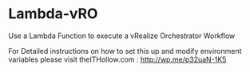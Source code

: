 # Lambda-vRO
Use a Lambda Function to execute a vRealize Orchestrator Workflow

For Detailed instructions on how to set this up and modify environment variables please visit theITHollow.com : http://wp.me/p32uaN-1K5

